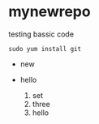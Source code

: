 # mynewrepo
testing bassic code 


```
sudo yum install git
```
- new
- hello

  1. set
  2. three
  3. hello
